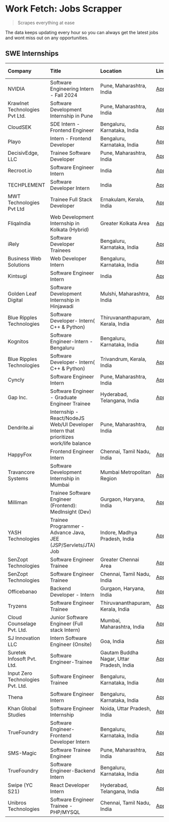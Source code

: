 # Work Fetch: Jobs Scrapper
> Scrapes everything at ease

The data keeps updating every hour so you can always get the latest jobs and wont miss out on any opportunities.

## SWE Internships
<!--START_SECTION:workfetch-->
| Company                           | Title                                                                                | Location                                  | Link                                                                                                                                                                                                                                                                                                    | Date Posted   |
|:----------------------------------|:-------------------------------------------------------------------------------------|:------------------------------------------|:--------------------------------------------------------------------------------------------------------------------------------------------------------------------------------------------------------------------------------------------------------------------------------------------------------|:--------------|
| NVIDIA                            | Software Engineering Intern - Fall 2024                                              | Pune, Maharashtra, India                  | [Apply](https://in.linkedin.com/jobs/view/software-engineering-intern-fall-2024-at-nvidia-3868585188?position=40&pageNum=0&refId=BZ6zAeSqs999%2BD8ZsFc6Ew%3D%3D&trackingId=rwXSjZniNgfWeIHShxfp4w%3D%3D&trk=public_jobs_jserp-result_search-card)                                                       | 2024-03-23    |
| Krawlnet Technologies Pvt Ltd.    | Software Development Internship in Pune                                              | Pune, Maharashtra, India                  | [Apply](https://in.linkedin.com/jobs/view/software-development-internship-in-pune-at-krawlnet-technologies-pvt-ltd-3868318801?position=7&pageNum=0&refId=BZ6zAeSqs999%2BD8ZsFc6Ew%3D%3D&trackingId=Ud%2BMsCUOMKwBjzbMZh7WAA%3D%3D&trk=public_jobs_jserp-result_search-card)                             | 2024-03-22    |
| CloudSEK                          | SDE Intern - Frontend Engineer                                                       | Bengaluru, Karnataka, India               | [Apply](https://in.linkedin.com/jobs/view/sde-intern-frontend-engineer-at-cloudsek-3866616176?position=17&pageNum=0&refId=BZ6zAeSqs999%2BD8ZsFc6Ew%3D%3D&trackingId=SBJ0D%2BKv3LK9zliACarldw%3D%3D&trk=public_jobs_jserp-result_search-card)                                                            | 2024-03-22    |
| Playo                             | Intern - Frontend Developer                                                          | Bengaluru, Karnataka, India               | [Apply](https://in.linkedin.com/jobs/view/intern-frontend-developer-at-playo-3864131172?position=26&pageNum=0&refId=BZ6zAeSqs999%2BD8ZsFc6Ew%3D%3D&trackingId=RByFmiZepqKjWtAym8cGTg%3D%3D&trk=public_jobs_jserp-result_search-card)                                                                    | 2024-03-22    |
| DecisivEdge, LLC                  | Trainee Software Developer                                                           | Pune, Maharashtra, India                  | [Apply](https://in.linkedin.com/jobs/view/trainee-software-developer-at-decisivedge-llc-3853425558?position=30&pageNum=0&refId=BZ6zAeSqs999%2BD8ZsFc6Ew%3D%3D&trackingId=m%2Bf%2BQHzC%2Bud4OQ1D9tzwlQ%3D%3D&trk=public_jobs_jserp-result_search-card)                                                   | 2024-03-22    |
| Recroot.io                        | Software Engineer Intern                                                             | India                                     | [Apply](https://in.linkedin.com/jobs/view/software-engineer-intern-at-recroot-io-3865016461?position=33&pageNum=0&refId=BZ6zAeSqs999%2BD8ZsFc6Ew%3D%3D&trackingId=UExB4qDkueRyZROqD%2BxA0w%3D%3D&trk=public_jobs_jserp-result_search-card)                                                              | 2024-03-22    |
| TECHPLEMENT                       | Software Developer Intern                                                            | India                                     | [Apply](https://in.linkedin.com/jobs/view/software-developer-intern-at-techplement-3866751333?position=50&pageNum=0&refId=BZ6zAeSqs999%2BD8ZsFc6Ew%3D%3D&trackingId=Ycr2kYTtdxP4WlZ5dPVgUw%3D%3D&trk=public_jobs_jserp-result_search-card)                                                              | 2024-03-22    |
| MWT Technologies Pvt Ltd          | Trainee Full Stack Developer                                                         | Ernakulam, Kerala, India                  | [Apply](https://in.linkedin.com/jobs/view/trainee-full-stack-developer-at-mwt-technologies-pvt-ltd-3863344037?position=13&pageNum=0&refId=BZ6zAeSqs999%2BD8ZsFc6Ew%3D%3D&trackingId=%2BOWgBmDTNeqj8a2q7G3NVA%3D%3D&trk=public_jobs_jserp-result_search-card)                                            | 2024-03-20    |
| FliqaIndia                        | Web Development Internship in Kolkata (Hybrid)                                       | Greater Kolkata Area                      | [Apply](https://in.linkedin.com/jobs/view/web-development-internship-in-kolkata-hybrid-at-fliqaindia-3864372048?position=60&pageNum=0&refId=BZ6zAeSqs999%2BD8ZsFc6Ew%3D%3D&trackingId=U0kTSQ1YrNltj7fU1pYcSg%3D%3D&trk=public_jobs_jserp-result_search-card)                                            | 2024-03-19    |
| iRely                             | Software Developer Trainees                                                          | Bengaluru, Karnataka, India               | [Apply](https://in.linkedin.com/jobs/view/software-developer-trainees-at-irely-3860566039?position=4&pageNum=0&refId=BZ6zAeSqs999%2BD8ZsFc6Ew%3D%3D&trackingId=HB7jD4uTSPY0EnKaJsfy9g%3D%3D&trk=public_jobs_jserp-result_search-card)                                                                   | 2024-03-18    |
| Business Web Solutions            | Web Developer Intern                                                                 | Bengaluru, Karnataka, India               | [Apply](https://in.linkedin.com/jobs/view/web-developer-intern-at-business-web-solutions-3860721170?position=38&pageNum=0&refId=BZ6zAeSqs999%2BD8ZsFc6Ew%3D%3D&trackingId=ABCuuyjIzAq0aSY53l6Byg%3D%3D&trk=public_jobs_jserp-result_search-card)                                                        | 2024-03-17    |
| Kintsugi                          | Software Engineer Intern                                                             | India                                     | [Apply](https://in.linkedin.com/jobs/view/software-engineer-intern-at-kintsugi-3857074071?position=47&pageNum=0&refId=BZ6zAeSqs999%2BD8ZsFc6Ew%3D%3D&trackingId=EiCgaG7rQfy%2FaMKrqH42FQ%3D%3D&trk=public_jobs_jserp-result_search-card)                                                                | 2024-03-16    |
| Golden Leaf Digital               | Software Development Internship in Hinjawadi                                         | Mulshi, Maharashtra, India                | [Apply](https://in.linkedin.com/jobs/view/software-development-internship-in-hinjawadi-at-golden-leaf-digital-3858085305?position=16&pageNum=0&refId=BZ6zAeSqs999%2BD8ZsFc6Ew%3D%3D&trackingId=irIs5zkPlNiWsBWiAQSQKg%3D%3D&trk=public_jobs_jserp-result_search-card)                                   | 2024-03-15    |
| Blue Ripples Technologies         | Software Developer- Intern( C++ & Python)                                            | Thiruvananthapuram, Kerala, India         | [Apply](https://in.linkedin.com/jobs/view/software-developer-intern-c%2B%2B-python-at-blue-ripples-technologies-3855594494?position=24&pageNum=0&refId=BZ6zAeSqs999%2BD8ZsFc6Ew%3D%3D&trackingId=NfF0V41Y2y%2BDzxVtEDBeiA%3D%3D&trk=public_jobs_jserp-result_search-card)                               | 2024-03-14    |
| Kognitos                          | Software Engineer-Intern -Bengaluru                                                  | Bengaluru, Karnataka, India               | [Apply](https://in.linkedin.com/jobs/view/software-engineer-intern-bengaluru-at-kognitos-3855361239?position=8&pageNum=0&refId=BZ6zAeSqs999%2BD8ZsFc6Ew%3D%3D&trackingId=W7TYjSach4VjTNVV10I%2BuQ%3D%3D&trk=public_jobs_jserp-result_search-card)                                                       | 2024-03-13    |
| Blue Ripples Technologies         | Software Developer- Intern( C++  & Python)                                           | Trivandrum, Kerala, India                 | [Apply](https://in.linkedin.com/jobs/view/software-developer-intern-c%2B%2B-python-at-blue-ripples-technologies-3856150730?position=27&pageNum=0&refId=BZ6zAeSqs999%2BD8ZsFc6Ew%3D%3D&trackingId=y%2BTEi1qpUOFQBQ0B6Ea6bA%3D%3D&trk=public_jobs_jserp-result_search-card)                               | 2024-03-13    |
| Cyncly                            | Software Engineer Intern                                                             | Pune, Maharashtra, India                  | [Apply](https://in.linkedin.com/jobs/view/software-engineer-intern-at-cyncly-3853990178?position=32&pageNum=0&refId=BZ6zAeSqs999%2BD8ZsFc6Ew%3D%3D&trackingId=U%2FU0n39Rcc3KhdkpJfVeaw%3D%3D&trk=public_jobs_jserp-result_search-card)                                                                  | 2024-03-13    |
| Gap Inc.                          | Software Engineer - Graduate Engineer Trainee                                        | Hyderabad, Telangana, India               | [Apply](https://in.linkedin.com/jobs/view/software-engineer-graduate-engineer-trainee-at-gap-inc-3853818960?position=6&pageNum=0&refId=BZ6zAeSqs999%2BD8ZsFc6Ew%3D%3D&trackingId=kK5A5KjdJvRdk8qJ10tubQ%3D%3D&trk=public_jobs_jserp-result_search-card)                                                 | 2024-03-12    |
| Dendrite.ai                       | Internship - React/NodeJS Web/UI Developer Intern that prioritizes work/life balance | Pune, Maharashtra, India                  | [Apply](https://in.linkedin.com/jobs/view/internship-react-nodejs-web-ui-developer-intern-that-prioritizes-work-life-balance-at-dendrite-ai-3853583200?position=43&pageNum=0&refId=BZ6zAeSqs999%2BD8ZsFc6Ew%3D%3D&trackingId=d%2BhKNZp7qaAio%2FnouelbAA%3D%3D&trk=public_jobs_jserp-result_search-card) | 2024-03-12    |
| HappyFox                          | Frontend Engineer Intern                                                             | Chennai, Tamil Nadu, India                | [Apply](https://in.linkedin.com/jobs/view/frontend-engineer-intern-at-happyfox-3848357951?position=49&pageNum=0&refId=BZ6zAeSqs999%2BD8ZsFc6Ew%3D%3D&trackingId=PCQJhEYTo%2BLdwoSy8chBlw%3D%3D&trk=public_jobs_jserp-result_search-card)                                                                | 2024-03-07    |
| Travancore Systems                | Software Development Internship in Mumbai                                            | Mumbai Metropolitan Region                | [Apply](https://in.linkedin.com/jobs/view/software-development-internship-in-mumbai-at-travancore-systems-3847706952?position=46&pageNum=0&refId=BZ6zAeSqs999%2BD8ZsFc6Ew%3D%3D&trackingId=I3cHG%2FTJrjq0cDYlYcJrXQ%3D%3D&trk=public_jobs_jserp-result_search-card)                                     | 2024-03-05    |
| Milliman                          | Trainee Software Engineer (Frontend): MedInsight (Dev)                               | Gurgaon, Haryana, India                   | [Apply](https://in.linkedin.com/jobs/view/trainee-software-engineer-frontend-medinsight-dev-at-milliman-3792874280?position=10&pageNum=0&refId=BZ6zAeSqs999%2BD8ZsFc6Ew%3D%3D&trackingId=Hlk1N1fc6dd3b%2F486G%2BbsA%3D%3D&trk=public_jobs_jserp-result_search-card)                                     | 2024-03-01    |
| YASH Technologies                 | Trainee Programmer - Advance Java, JEE (JSP/Servlets/JTA) Job                        | Indore, Madhya Pradesh, India             | [Apply](https://in.linkedin.com/jobs/view/trainee-programmer-advance-java-jee-jsp-servlets-jta-job-at-yash-technologies-3811759183?position=23&pageNum=0&refId=BZ6zAeSqs999%2BD8ZsFc6Ew%3D%3D&trackingId=qA9lxVQFoWPWr803xuXjtQ%3D%3D&trk=public_jobs_jserp-result_search-card)                         | 2024-02-13    |
| SenZopt Technologies              | Software Engineer Trainee                                                            | Greater Chennai Area                      | [Apply](https://in.linkedin.com/jobs/view/software-engineer-trainee-at-senzopt-technologies-3827688781?position=41&pageNum=0&refId=BZ6zAeSqs999%2BD8ZsFc6Ew%3D%3D&trackingId=bT07z%2FQTjBq7mS%2F7MzJAkA%3D%3D&trk=public_jobs_jserp-result_search-card)                                                 | 2024-02-12    |
| SenZopt Technologies              | Software Engineer Trainee                                                            | Chennai, Tamil Nadu, India                | [Apply](https://in.linkedin.com/jobs/view/software-engineer-trainee-at-senzopt-technologies-3827686880?position=55&pageNum=0&refId=BZ6zAeSqs999%2BD8ZsFc6Ew%3D%3D&trackingId=5AgfOjk%2FejSyupXNwop67g%3D%3D&trk=public_jobs_jserp-result_search-card)                                                   | 2024-02-12    |
| Officebanao                       | Backend Developer - Intern                                                           | Gurgaon, Haryana, India                   | [Apply](https://in.linkedin.com/jobs/view/backend-developer-intern-at-officebanao-3814263731?position=35&pageNum=0&refId=BZ6zAeSqs999%2BD8ZsFc6Ew%3D%3D&trackingId=XJnu9c2gz3RPr%2FpPwGw%2FDQ%3D%3D&trk=public_jobs_jserp-result_search-card)                                                           | 2024-01-31    |
| Tryzens                           | Software Engineer Trainee                                                            | Thiruvananthapuram, Kerala, India         | [Apply](https://in.linkedin.com/jobs/view/software-engineer-trainee-at-tryzens-3809363491?position=44&pageNum=0&refId=BZ6zAeSqs999%2BD8ZsFc6Ew%3D%3D&trackingId=sd4fb8AIByxSfSSwr4zHvw%3D%3D&trk=public_jobs_jserp-result_search-card)                                                                  | 2024-01-18    |
| Cloud Counselage Pvt. Ltd.        | Junior Software Engineer (Full stack Intern)                                         | Mumbai, Maharashtra, India                | [Apply](https://in.linkedin.com/jobs/view/junior-software-engineer-full-stack-intern-at-cloud-counselage-pvt-ltd-3803132814?position=34&pageNum=0&refId=BZ6zAeSqs999%2BD8ZsFc6Ew%3D%3D&trackingId=w6Qbc6AT5o7FvXF9sSsRjA%3D%3D&trk=public_jobs_jserp-result_search-card)                                | 2024-01-11    |
| SJ Innovation LLC                 | Intern Software Engineer (Onsite)                                                    | Goa, India                                | [Apply](https://in.linkedin.com/jobs/view/intern-software-engineer-onsite-at-sj-innovation-llc-3799959011?position=51&pageNum=0&refId=BZ6zAeSqs999%2BD8ZsFc6Ew%3D%3D&trackingId=YoADYXu8VplfwA2d4iO1SA%3D%3D&trk=public_jobs_jserp-result_search-card)                                                  | 2024-01-11    |
| Suretek Infosoft Pvt. Ltd.        | Software Engineer-Trainee                                                            | Gautam Buddha Nagar, Uttar Pradesh, India | [Apply](https://in.linkedin.com/jobs/view/software-engineer-trainee-at-suretek-infosoft-pvt-ltd-3800934643?position=28&pageNum=0&refId=BZ6zAeSqs999%2BD8ZsFc6Ew%3D%3D&trackingId=isQ3BlIlt135rUD2T%2FUtog%3D%3D&trk=public_jobs_jserp-result_search-card)                                               | 2024-01-09    |
| Input Zero Technologies Pvt. Ltd. | Software Engineer Trainee                                                            | Bengaluru, Karnataka, India               | [Apply](https://in.linkedin.com/jobs/view/software-engineer-trainee-at-input-zero-technologies-pvt-ltd-3800927643?position=37&pageNum=0&refId=BZ6zAeSqs999%2BD8ZsFc6Ew%3D%3D&trackingId=G9uXqUFXneNBnd0%2FFHKhvw%3D%3D&trk=public_jobs_jserp-result_search-card)                                        | 2024-01-09    |
| Thena                             | Software Engineer Intern                                                             | Bengaluru, Karnataka, India               | [Apply](https://in.linkedin.com/jobs/view/software-engineer-intern-at-thena-3778731751?position=19&pageNum=0&refId=BZ6zAeSqs999%2BD8ZsFc6Ew%3D%3D&trackingId=a98RXgB93WZcJQnRJAonCQ%3D%3D&trk=public_jobs_jserp-result_search-card)                                                                     | 2023-12-05    |
| Khan Global Studies               | Software Engineer Internship                                                         | Noida, Uttar Pradesh, India               | [Apply](https://in.linkedin.com/jobs/view/software-engineer-internship-at-khan-global-studies-3766942197?position=58&pageNum=0&refId=BZ6zAeSqs999%2BD8ZsFc6Ew%3D%3D&trackingId=PDgGE0MfXgScWtYQ4X6IAQ%3D%3D&trk=public_jobs_jserp-result_search-card)                                                   | 2023-11-27    |
| TrueFoundry                       | Software Engineer- Frontend Developer Intern                                         | Bengaluru, Karnataka, India               | [Apply](https://in.linkedin.com/jobs/view/software-engineer-frontend-developer-intern-at-truefoundry-3790095058?position=18&pageNum=0&refId=BZ6zAeSqs999%2BD8ZsFc6Ew%3D%3D&trackingId=2pPjmqU4J8hgD2NkKZ2gtg%3D%3D&trk=public_jobs_jserp-result_search-card)                                            | 2023-11-24    |
| SMS-Magic                         | Software Trainee Engineer                                                            | Pune, Maharashtra, India                  | [Apply](https://in.linkedin.com/jobs/view/software-trainee-engineer-at-sms-magic-3761409781?position=36&pageNum=0&refId=BZ6zAeSqs999%2BD8ZsFc6Ew%3D%3D&trackingId=nwI%2BhaMDYQRXnmplytisyQ%3D%3D&trk=public_jobs_jserp-result_search-card)                                                              | 2023-11-16    |
| TrueFoundry                       | Software Engineer-Backend Intern                                                     | Bengaluru, Karnataka, India               | [Apply](https://in.linkedin.com/jobs/view/software-engineer-backend-intern-at-truefoundry-3779508170?position=39&pageNum=0&refId=BZ6zAeSqs999%2BD8ZsFc6Ew%3D%3D&trackingId=tF8DSk3stwhURrgQRKVpVw%3D%3D&trk=public_jobs_jserp-result_search-card)                                                       | 2023-11-10    |
| Swipe (YC S21)                    | React Developer Intern                                                               | Hyderabad, Telangana, India               | [Apply](https://in.linkedin.com/jobs/view/react-developer-intern-at-swipe-yc-s21-3737600089?position=21&pageNum=0&refId=BZ6zAeSqs999%2BD8ZsFc6Ew%3D%3D&trackingId=qzOpEFMcdyu3O1sqUAUphg%3D%3D&trk=public_jobs_jserp-result_search-card)                                                                | 2023-10-13    |
| Unibros Technologies              | Software Engineer Trainee - PHP/MYSQL                                                | Chennai, Tamil Nadu, India                | [Apply](https://in.linkedin.com/jobs/view/software-engineer-trainee-php-mysql-at-unibros-technologies-3656599241?position=45&pageNum=0&refId=BZ6zAeSqs999%2BD8ZsFc6Ew%3D%3D&trackingId=TAiTcRGvKQ5D2IB%2FlW6hRw%3D%3D&trk=public_jobs_jserp-result_search-card)                                         | 2023-06-12    |
<!--END_SECTION:workfetch-->
